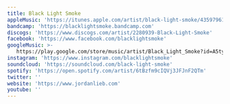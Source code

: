 ```yaml
---
title: Black Light Smoke
appleMusic: 'https://itunes.apple.com/artist/black-light-smoke/435979617'
bandcamp: 'https://blacklightsmoke.bandcamp.com'
discogs: 'https://www.discogs.com/artist/2280939-Black-Light-Smoke'
facebook: 'https://www.facebook.com/blacklightsmoke'
googleMusic: >-
   https://play.google.com/store/music/artist/Black_Light_Smoke?id=A5tye7ou65jpbgmgufmrh23x73a
instagram: 'https://www.instagram.com/blacklightsmoke'
soundcloud: 'https://soundcloud.com/black-light-smoke'
spotify: 'https://open.spotify.com/artist/6tBzfm9cIQVj3JFJnF2QTm'
twitter: ''
website: 'https://www.jordanlieb.com'
youtube: ''
---
```

